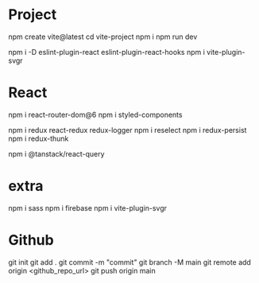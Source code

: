 # Project

npm create vite@latest
cd vite-project
npm i
npm run dev

npm i -D eslint-plugin-react eslint-plugin-react-hooks
npm i vite-plugin-svgr

# React

npm i react-router-dom@6
npm i styled-components

npm i redux react-redux redux-logger
npm i reselect
npm i redux-persist
npm i redux-thunk

npm i @tanstack/react-query

# extra

npm i sass
npm i firebase
npm i vite-plugin-svgr

# Github

git init
git add .
git commit -m "commit"
git branch -M main
git remote add origin <github_repo_url>
git push origin main
